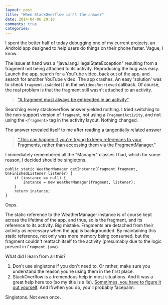 ```yaml
---
layout: post
title: "When StackOverflow isn't the answer"
date: 2014-04-06 20:10
comments: true
categories: 
---
```


I spent the better half of today debugging one of my current projects, an Android app designed to help users do things on their phone faster. Vague, I know.

The issue at hand was a "java.lang.IllegalStateException" resulting from a fragment not being attached to its activity. Reproducing the bug was easy. Launch the app, search for a YouTube video, back out of the app, and search for another YouTube video. The app crashes. An easy 'solution' was to check `fragment.isAdded()` in the `onVideosRetrieved` callback. Of course, the real problem is that the fragment still wasn't attached to an activity.

> ["A fragment must always be embedded in an activity"](http://developer.android.com/guide/components/fragments.html).

Searching every stackoverflow answer yielded nothing. I tried switching to the non-support version of `fragment`, not using a `FragmentActivity`, and not using the `<fragment>` tag in the activity layout. Nothing changed.

The answer revealed itself to me after reading a tangentially related answer

> ["This can happen if you're trying to keep references to your Fragments, rather than accessing them via the FragmentManager."](http://stackoverflow.com/questions/11536166/android-get-activity-returns-null)

I immediately remembered all the "Manager" classes I had, which for some reason, I decided should be singletons.

    public static WeatherManager getInstance(Fragment fragment, OnFinishedListener listener) {
        if (instance == null) {
            instance = new WeatherManager(fragment, listener);
        }
        return instance;
    }

Oops.

The static reference to the WeatherManager instance is of course kept across the lifetime of the app, and thus, so is the fragment, and its reference to its activity. Big mistake. Fragments are detached from their activity as necessary when the app is backgrounded. By maintaining this static reference, not only was more memory being consumed, but the fragment couldn't reattach itself to the activity (presumably due to the logic present in `Fragment.java`).

What did I learn from all this?

1) Don't use singletons if you don't need to. Or rather, make sure you understand the reason you're using them in the first place.
2) StackOverflow is a tremendous help in most situations. And it was a great help here too (so my title is a lie). [Sometimes, you have to figure it out yourself](https://xkcd.com/979/). And if/when you do, you'll probably facepalm.

Singletons. Not even once.
